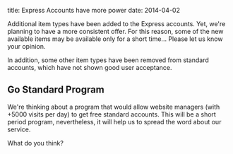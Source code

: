 title: Express Accounts have more power
date: 2014-04-02

Additional item types have been added to the Express accounts. Yet, we're planning to have a 
more consistent offer. For this reason, some of the new available items may be available only for a short
time... Please let us know your opinion.

In addition, some other item types have been removed from standard accounts, which have
not shown good user acceptance.  


Go Standard Program
-------------------

We're thinking about a program that would allow website managers (with +5000 visits per day)
to get free standard accounts. This will be a short period program, nevertheless, it will
help us to spread the word about our service.

What do you think?

<div id="ORReferralProgram"></div>
<script>
  var ORSettings = {
    surveyId: '533cf5d521df3468a200000a',
    containerId: 'ORReferralProgram',
    minimalSize: true,
  };
  var ORScript = document.createElement('script');
  ORScript.async = true;
  ORScript.src = '//overresponse.com/scripts/respondant/respondant.js';
  document.getElementsByTagName('head')[0].appendChild(ORScript);
</script>


